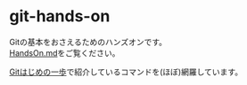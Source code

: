 # git-hands-on

Gitの基本をおさえるためのハンズオンです。  
[HandsOn.md](https://github.com/ihcomega56/git-handson/blob/master/documents/HandsOn.md)をご覧ください。  

[Gitはじめの一歩](http://www.slideshare.net/ihcomega/git-57454868)で紹介しているコマンドを(ほぼ)網羅しています。  
